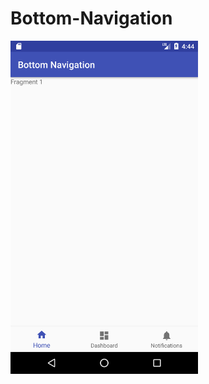 # Bottom-Navigation

<img src="https://raw.githubusercontent.com/PuniCharana/Bottom-Navigation/master/bottom_navigation.png" alt="alt text" width="300px">